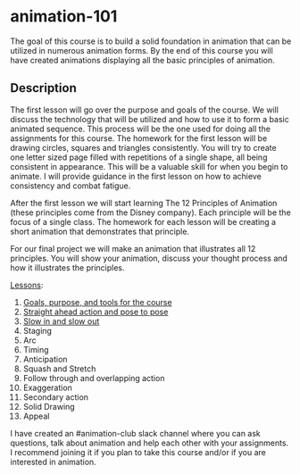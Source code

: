 # animation-101
The goal of this course is to build a solid foundation in animation that can be utilized in numerous animation forms. By the end of this course you will have created animations displaying all the basic principles of animation.

## Description
The first lesson will go over the purpose and goals of the course. We will discuss the technology that will be utilized and how to use it to form a basic animated sequence. This process will be the one used for doing all the assignments for this course. The homework for the first lesson will be drawing circles, squares and triangles consistently. You will try to create one letter sized page filled with repetitions of a single shape, all being consistent in appearance. This will be a valuable skill for when you begin to animate. I will provide guidance in the first lesson on how to achieve consistency and combat fatigue.

After the first lesson  we will start learning The 12 Principles of Animation (these principles come from the Disney company). Each principle will be the focus of a single class. The homework for each lesson will be creating a short animation that demonstrates that principle.

For our final project we will make an animation that illustrates all 12 principles. You will show your animation, discuss your thought process and how it illustrates the principles.

[Lessons](/Lessons):

1. [Goals, purpose, and tools for the course](Lessons/1-Goals_purpose_tools.md)
2. [Straight ahead action and pose to pose](Lessons/2-Straight_ahead_and_pose_to_pose.md)
3. [Slow in and slow out](Lessons/3-Slow_in_slow_out.md)
4. Staging
5. Arc
6. Timing
7. Anticipation
8. Squash and Stretch
9. Follow through and overlapping action
10. Exaggeration
11. Secondary action
12. Solid Drawing
13. Appeal

I have created an #animation-club slack channel where you can ask questions, talk about animation and help each other with your assignments. I recommend joining it if you plan to take this course and/or if you are interested in animation.
